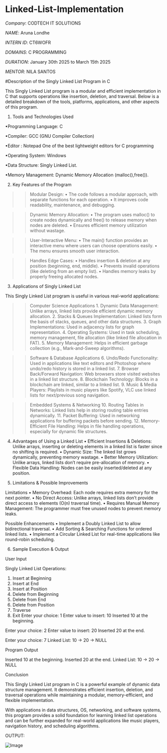 # Linked-List-Implementation

*Company*: CODTECH IT SOLUTIONS

*NAME*: Aruna Londhe

*INTERN ID*: CT6WOFR

*DOMAINS*: C PROGRAMMING

*DURATION*: January 30th 2025 to March 15th 2025

*MENTOR*: NILA SANTOS

#Description of the Singly Linked List Program in C

This Singly Linked List program is a modular and efficient implementation in C that supports operations like insertion, deletion, and traversal. Below is a detailed breakdown of the tools, platforms, applications, and other aspects of this program.

1. Tools and Technologies Used

•Programming Language: C

•Compiler: GCC (GNU Compiler Collection)

•Editor : Notepad One of the best lightweight editors for C programming 

•Operating System: Windows 

•Data Structure: Singly Linked List.

•Memory Management: Dynamic Memory Allocation (malloc(),free()).

2. Key Features of the Program

>> Modular Design:
	•	The code follows a modular approach, with separate functions for each operation.
	•	It improves code readability, maintenance, and debugging.

>> Dynamic Memory Allocation:
	•	The program uses malloc() to create nodes dynamically and free() to release memory when nodes are deleted.
	•	Ensures efficient memory utilization without wastage.

>> User-Interactive Menu:
	•	The main() function provides an interactive menu where users can choose operations easily.
	•	The menu ensures smooth user interaction.

>> Handles Edge Cases:
	•	Handles insertion & deletion at any position (beginning, end, middle).
	•	Prevents invalid operations (like deleting from an empty list).
	•	Handles memory leaks by properly freeing allocated nodes.

3. Applications of Singly Linked List

This Singly Linked List program is useful in various real-world applications:

>> Computer Science Applications
	1.	Dynamic Data Management: Unlike arrays, linked lists provide efficient dynamic memory allocation.
	2.	Stacks & Queues Implementation: Linked lists form the basis of stacks, queues, and other data structures.
	3.	Graph Implementations: Used in adjacency lists for graph representation.
	4.	Operating Systems: Used in task scheduling, memory management, file allocation (like linked file allocation in FAT).
	5.	Memory Management: Helps in efficient garbage collection (e.g., Mark-and-Sweep algorithms).

>> Software & Database Applications
	6.	Undo/Redo Functionality: Used in applications like text editors and Photoshop where undo/redo history is stored in a linked list.
	7.	Browser Back/Forward Navigation: Web browsers store visited websites in a linked list structure.
	8.	Blockchain Technology: Blocks in a blockchain are linked, similar to a linked list.
	9.	Music & Media Players: Playlists in music players like Spotify, VLC use linked lists for next/previous song navigation.

>> Embedded Systems & Networking
	10.	Routing Tables in Networks: Linked lists help in storing routing table entries dynamically.
	11.	Packet Buffering: Used in networking applications for buffering packets before sending.
	12.	Memory-Efficient File Handling: Helps in file handling operations, especially for dynamic file structures.

4. Advantages of Using a Linked List
	•	Efficient Insertions & Deletions: Unlike arrays, inserting or deleting elements in a linked list is faster since no shifting is required.
	•	Dynamic Size: The linked list grows dynamically, preventing memory wastage.
	•	Better Memory Utilization: Unlike arrays, linked lists don’t require pre-allocation of memory.
	•	Flexible Data Handling: Nodes can be easily inserted/deleted at any position.

5. Limitations & Possible Improvements

Limitations
	•	Memory Overhead: Each node requires extra memory for the next pointer.
	•	No Direct Access: Unlike arrays, linked lists don’t provide direct access to elements (O(n) traversal time).
	•	Requires Manual Memory Management: The programmer must free unused nodes to prevent memory leaks.

Possible Enhancements
	•	Implement a Doubly Linked List to allow bidirectional traversal.
	•	Add Sorting & Searching Functions for ordered linked lists.
	•	Implement a Circular Linked List for real-time applications like round-robin scheduling.

6. Sample Execution & Output

User Input

Singly Linked List Operations:
1. Insert at Beginning
2. Insert at End
3. Insert at Position
4. Delete from Beginning
5. Delete from End
6. Delete from Position
7. Traverse
8. Exit
Enter your choice: 1
Enter value to insert: 10
Inserted 10 at the beginning.

Enter your choice: 2
Enter value to insert: 20
Inserted 20 at the end.

Enter your choice: 7
Linked List: 10 -> 20 -> NULL

Program Output

Inserted 10 at the beginning.
Inserted 20 at the end.
Linked List: 10 -> 20 -> NULL

Conclusion

This Singly Linked List program in C is a powerful example of dynamic data structure management. It demonstrates efficient insertion, deletion, and traversal operations while maintaining a modular, memory-efficient, and flexible implementation.

With applications in data structures, OS, networking, and software systems, this program provides a solid foundation for learning linked list operations and can be further expanded for real-world applications like music players, navigation history, and scheduling algorithms.

OUTPUT:

![Image](https://github.com/user-attachments/assets/bebe47ec-a2b2-461d-a647-559ca2e02c7d)
